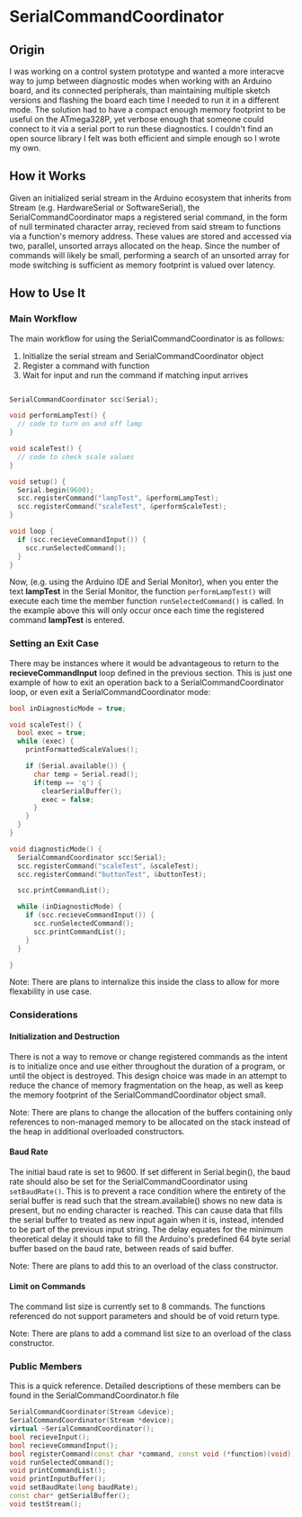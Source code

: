 # SerialCommandCoordinator

## Origin
I was working on a control system prototype and wanted a more interacve way to jump between diagnostic modes when working with an Arduino board, and its connected peripherals, than maintaining multiple sketch versions and flashing the board each time I needed to run it in a different mode. The solution had to have a compact enough memory footprint to be useful on the ATmega328P, yet verbose enough that someone could connect to it via a serial port to run these diagnostics. I couldn't find an open source library I felt was both efficient and simple enough so I wrote my own.

## How it Works
Given an initialized serial stream in the Arduino ecosystem that inherits from Stream (e.g. HardwareSerial or SoftwareSerial), the SerialCommandCoordinator maps a registered serial command, in the form of null terminated character array, recieved from said stream to functions via a function's memory address. These values are stored and accessed via two, parallel, unsorted arrays allocated on the heap. Since the number of commands will likely be small, performing a search of an unsorted array for mode switching is sufficient as memory footprint is valued over latency.


## How to Use It
### Main Workflow
The main workflow for using the SerialCommandCoordinator is as follows:
1. Initialize the serial stream and SerialCommandCoordinator object
2. Register a command with function
3. Wait for input and run the command if matching input arrives
``` C++

SerialCommandCoordinator scc(Serial);

void performLampTest() {
  // code to turn on and off lamp
}

void scaleTest() {
  // code to check scale values
}

void setup() {
  Serial.begin(9600);
  scc.registerCommand("lampTest", &performLampTest);
  scc.registerCommand("scaleTest", &performScaleTest);
}

void loop {
  if (scc.recieveCommandInput()) {
    scc.runSelectedCommand();
  }
}
```
Now, (e.g. using the Arduino IDE and Serial Monitor), when you enter the text **lampTest** in the Serial Monitor, the function ```performLampTest()``` will execute each time the member function ```runSelectedCommand()``` is called. In the example above this will only occur once each time the registered command **lampTest** is entered.

### Setting an Exit Case
There may be instances where it would be advantageous to return to the **recieveCommandInput** loop defined in the previous section. This is just one example of how to exit an operation back to a SerialCommandCoordinator loop, or even exit a SerialCommandCoordinator mode:
``` C++
bool inDiagnosticMode = true;

void scaleTest() {
  bool exec = true;
  while (exec) {
    printFormattedScaleValues();

    if (Serial.available()) {
      char temp = Serial.read();
      if(temp == 'q') {
        clearSerialBuffer();
        exec = false;
      } 
    }
  }
}

void diagnosticMode() {
  SerialCommandCoordinator scc(Serial);
  scc.registerCommand("scaleTest", &scaleTest);
  scc.registerCommand("buttonTest", &buttonTest);

  scc.printCommandList();

  while (inDiagnosticMode) {
    if (scc.recieveCommandInput()) {
      scc.runSelectedCommand();
      scc.printCommandList();
    }
  }

}
```
Note: There are plans to internalize this inside the class to allow for more flexability in use case.

### Considerations
#### Initialization and Destruction
There is not a way to remove or change registered commands as the intent is to initialize once and use either throughout the duration of a program, or until the object is destroyed. This design choice was made in an attempt to reduce the chance of memory fragmentation on the heap, as well as keep the memory footprint of the SerialCommandCoordinator object small.

Note: There are plans to change the allocation of the buffers containing only references to non-managed memory to be allocated on the stack instead of the heap in additional overloaded constructors.

#### Baud Rate
The initial baud rate is set to 9600. If set different in Serial.begin(), the baud rate should also be set for the SerialCommandCoordinator using ```setBaudRate()```. This is to prevent a race condition where the entirety of the serial buffer is read such that the stream.available() shows no new data is present, but no ending character is reached. This can cause data that fills the serial buffer to treated as new input again when it is, instead, intended to be part of the previous input string. The delay equates for the minimum theoretical delay it should take to fill the Arduino's predefined 64 byte serial buffer based on the baud rate, between reads of said buffer.

Note: There are plans to add this to an overload of the class constructor.

#### Limit on Commands
The command list size is currently set to 8 commands. The functions referenced do not support parameters and should be of void return type.

Note: There are plans to add a command list size to an overload of the class constructor. 
 
 ### Public Members
 This is a quick reference. Detailed descriptions of these members can be found in the SerialCommandCoordinator.h file
 ``` C++
SerialCommandCoordinator(Stream &device);
SerialCommandCoordinator(Stream *device);
virtual ~SerialCommandCoordinator();
bool recieveInput();
bool recieveCommandInput();
bool registerCommand(const char *command, const void (*function)(void));
void runSelectedCommand();
void printCommandList();
void printInputBuffer();
void setBaudRate(long baudRate);
const char* getSerialBuffer();
void testStream();  
 ```
